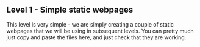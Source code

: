 ## Level 1 - Simple static webpages
This level is very simple - we are simply creating a couple of static webpages that we will be using in subsequent levels. You can pretty much just copy and paste the files here, and just check that they are working.